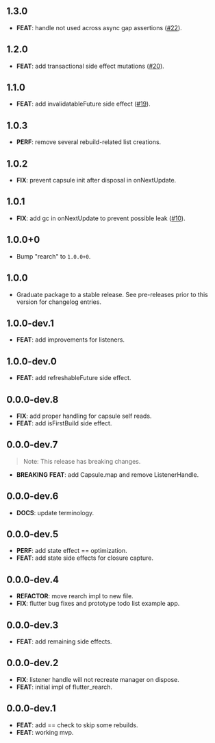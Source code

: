 ## 1.3.0

 - **FEAT**: handle not used across async gap assertions ([#22](https://github.com/GregoryConrad/rearch-dart/issues/22)).

## 1.2.0

 - **FEAT**: add transactional side effect mutations ([#20](https://github.com/GregoryConrad/rearch-dart/issues/20)).

## 1.1.0

 - **FEAT**: add invalidatableFuture side effect ([#19](https://github.com/GregoryConrad/rearch-dart/issues/19)).

## 1.0.3

 - **PERF**: remove several rebuild-related list creations.

## 1.0.2

 - **FIX**: prevent capsule init after disposal in onNextUpdate.

## 1.0.1

 - **FIX**: add gc in onNextUpdate to prevent possible leak ([#10](https://github.com/GregoryConrad/rearch-dart/issues/10)).

## 1.0.0+0

 - Bump "rearch" to `1.0.0+0`.

## 1.0.0

 - Graduate package to a stable release. See pre-releases prior to this version for changelog entries.

## 1.0.0-dev.1

 - **FEAT**: add improvements for listeners.

## 1.0.0-dev.0

 - **FEAT**: add refreshableFuture side effect.

## 0.0.0-dev.8

 - **FIX**: add proper handling for capsule self reads.
 - **FEAT**: add isFirstBuild side effect.

## 0.0.0-dev.7

> Note: This release has breaking changes.

 - **BREAKING** **FEAT**: add Capsule.map and remove ListenerHandle.

## 0.0.0-dev.6

 - **DOCS**: update terminology.

## 0.0.0-dev.5

 - **PERF**: add state effect == optimization.
 - **FEAT**: add state side effects for closure capture.

## 0.0.0-dev.4

 - **REFACTOR**: move rearch impl to new file.
 - **FIX**: flutter bug fixes and prototype todo list example app.

## 0.0.0-dev.3

 - **FEAT**: add remaining side effects.

## 0.0.0-dev.2

 - **FIX**: listener handle will not recreate manager on dispose.
 - **FEAT**: initial impl of flutter_rearch.

## 0.0.0-dev.1

 - **FEAT**: add == check to skip some rebuilds.
 - **FEAT**: working mvp.


